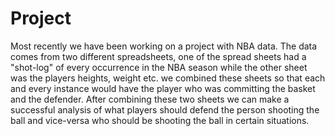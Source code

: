 # Project

Most recently we have been working on a project with NBA data. The data comes from two different spreadsheets, one of the spread sheets had a "shot-log" of every occurrence in the NBA season while the other sheet was the players heights, weight etc. we combined these sheets so that each and every instance would have the player who was committing the basket and the defender. After combining these two sheets we can make a successful analysis of what players should defend the person shooting the ball and vice-versa who should be shooting the ball in certain situations.
